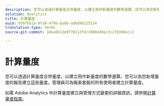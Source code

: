 ```yaml
---
description: 您可以透過計算量度合併量度，以建立用作新量度的數學運算。您可以為您新增量度的報告建立這些量度。管理員可為報表套裝的所有使用者建立計算量度。
solution: Analytics
title: 計算量度
uuid: 039fbb1a-8fa9-479b-badb-ad609b225524
translation-type: tm+mt
source-git-commit: 16ba0b12e0f70112f4c10804d0a13c278388ecc2

---
```



# 計算量度

您可以透過計算量度合併量度，以建立用作新量度的數學運算。您可以為您新增量度的報告建立這些量度。管理員可為報表套裝的所有使用者建立計算量度。

如需 Adobe Analytics 中計算量度建立與管理方式變更的詳細資訊，請參閱[計算量度指南](https://marketing.adobe.com/resources/help/en_US/analytics/calcmetrics/)。
